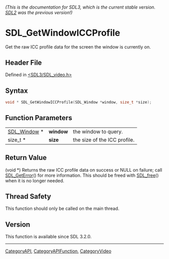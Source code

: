 ###### (This is the documentation for SDL3, which is the current stable version. [SDL2](https://wiki.libsdl.org/SDL2/) was the previous version!)
# SDL_GetWindowICCProfile

Get the raw ICC profile data for the screen the window is currently on.

## Header File

Defined in [<SDL3/SDL_video.h>](https://github.com/libsdl-org/SDL/blob/main/include/SDL3/SDL_video.h)

## Syntax

```c
void * SDL_GetWindowICCProfile(SDL_Window *window, size_t *size);
```

## Function Parameters

|                            |            |                              |
| -------------------------- | ---------- | ---------------------------- |
| [SDL_Window](SDL_Window) * | **window** | the window to query.         |
| size_t *                   | **size**   | the size of the ICC profile. |

## Return Value

(void *) Returns the raw ICC profile data on success or NULL on failure;
call [SDL_GetError](SDL_GetError)() for more information. This should be
freed with [SDL_free](SDL_free)() when it is no longer needed.

## Thread Safety

This function should only be called on the main thread.

## Version

This function is available since SDL 3.2.0.

----
[CategoryAPI](CategoryAPI), [CategoryAPIFunction](CategoryAPIFunction), [CategoryVideo](CategoryVideo)


